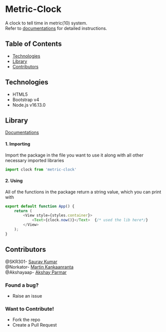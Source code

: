 # Metric-Clock
A clock to tell time in metric(10) system. <br />
Refer to [documentations](https://github.com/SKR301/Metric-Clock/blob/doc/docs.md)
for detailed instructions.


## Table of Contents
- [Technologies](#technologies)
- [Library](#library)
- [Contributors](#contributors)

## Technologies
- HTML5
- Bootstrap v4
- Node.js v16.13.0

## Library
[Documentations](https://github.com/SKR301/Metric-Clock/blob/doc/docs.md)
#### 1. Importing
Import the package in the file you want to use it along with all other necessary imported libraries
```js
import clock from 'metric-clock'
```
#### 2. Using
All of the functions in the package return a string value, which you can print with
```js
export default function App() {
	return (
		<View style={styles.container}>
			<Text>{clock.now()}</Text> 	{/* used the lib here*/}
		</View>
	);
}
```

## Contributors
@SKR301- [Saurav Kumar](https://github.com/SKR301) <br/>
@Norkator- [Martin Kankaanranta](https://github.com/norkator) <br/>
@Akshayaap- [Akshay Parmar](https://github.com/Akshayaap) <br />
### Found a bug?
- Raise an issue
### Want to Contribute!
- Fork the repo
- Create a Pull Request
